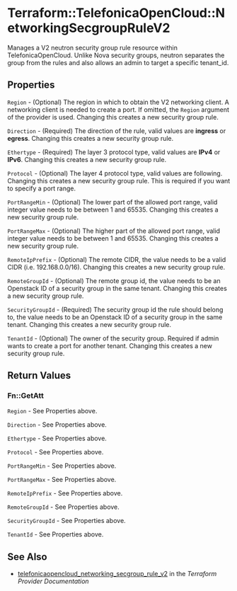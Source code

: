 # Terraform::TelefonicaOpenCloud::NetworkingSecgroupRuleV2

Manages a V2 neutron security group rule resource within TelefonicaOpenCloud.
Unlike Nova security groups, neutron separates the group from the rules
and also allows an admin to target a specific tenant_id.

## Properties

`Region` - (Optional) The region in which to obtain the V2 networking client.
A networking client is needed to create a port. If omitted, the
`Region` argument of the provider is used. Changing this creates a new
security group rule.

`Direction` - (Required) The direction of the rule, valid values are __ingress__
or __egress__. Changing this creates a new security group rule.

`Ethertype` - (Required) The layer 3 protocol type, valid values are __IPv4__
or __IPv6__. Changing this creates a new security group rule.

`Protocol` - (Optional) The layer 4 protocol type, valid values are following. Changing this creates a new security group rule. This is required if you want to specify a port range.

`PortRangeMin` - (Optional) The lower part of the allowed port range, valid
integer value needs to be between 1 and 65535. Changing this creates a new
security group rule.

`PortRangeMax` - (Optional) The higher part of the allowed port range, valid
integer value needs to be between 1 and 65535. Changing this creates a new
security group rule.

`RemoteIpPrefix` - (Optional) The remote CIDR, the value needs to be a valid
CIDR (i.e. 192.168.0.0/16). Changing this creates a new security group rule.

`RemoteGroupId` - (Optional) The remote group id, the value needs to be an
Openstack ID of a security group in the same tenant. Changing this creates
a new security group rule.

`SecurityGroupId` - (Required) The security group id the rule should belong
to, the value needs to be an Openstack ID of a security group in the same
tenant. Changing this creates a new security group rule.

`TenantId` - (Optional) The owner of the security group. Required if admin
wants to create a port for another tenant. Changing this creates a new
security group rule.


## Return Values

### Fn::GetAtt

`Region` - See Properties above.

`Direction` - See Properties above.

`Ethertype` - See Properties above.

`Protocol` - See Properties above.

`PortRangeMin` - See Properties above.

`PortRangeMax` - See Properties above.

`RemoteIpPrefix` - See Properties above.

`RemoteGroupId` - See Properties above.

`SecurityGroupId` - See Properties above.

`TenantId` - See Properties above.

## See Also

* [telefonicaopencloud_networking_secgroup_rule_v2](https://www.terraform.io/docs/providers/telefonicaopencloud/r/networking_secgroup_rule_v2.html) in the _Terraform Provider Documentation_